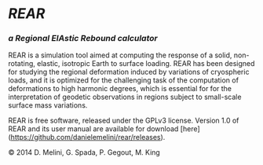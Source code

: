 # *REAR*

### *a Regional ElAstic Rebound calculator*

REAR is a simulation tool aimed at computing the response of a solid, non-rotating, elastic, isotropic Earth to surface loading. 
REAR has been designed for studying the regional deformation induced by variations of cryospheric loads, and it is optimized for the challenging task of the computation of deformations to high harmonic degrees, which is essential for for the interpretation of geodetic observations in regions subject to small-scale surface mass variations.

REAR is free software, released under the GPLv3 license. Version 1.0 of REAR and its user manual are available for download [here] (https://github.com/danielemelini/rear/releases).

© 2014 D. Melini, G. Spada, P. Gegout, M. King
